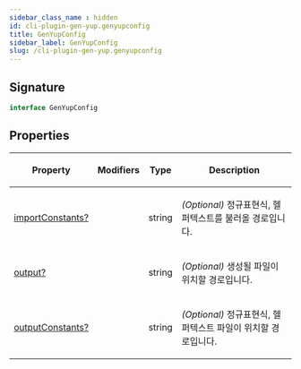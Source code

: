 ```yaml
---
sidebar_class_name : hidden
id: cli-plugin-gen-yup.genyupconfig
title: GenYupConfig
sidebar_label: GenYupConfig
slug: /cli-plugin-gen-yup.genyupconfig
---
```






## Signature

```typescript
interface GenYupConfig 
```

## Properties

<table><thead><tr><th>

Property


</th><th>

Modifiers


</th><th>

Type


</th><th>

Description


</th></tr></thead>
<tbody><tr><td>

[importConstants?](./cli-plugin-gen-yup.genyupconfig.importconstants)


</td><td>


</td><td>

string


</td><td>

_(Optional)_ 정규표현식, 헬퍼텍스트를 불러올 경로입니다.


</td></tr>
<tr><td>

[output?](./cli-plugin-gen-yup.genyupconfig.output)


</td><td>


</td><td>

string


</td><td>

_(Optional)_ 생성될 파일이 위치할 경로입니다.


</td></tr>
<tr><td>

[outputConstants?](./cli-plugin-gen-yup.genyupconfig.outputconstants)


</td><td>


</td><td>

string


</td><td>

_(Optional)_ 정규표현식, 헬퍼텍스트 파일이 위치할 경로입니다.


</td></tr>
</tbody></table>
